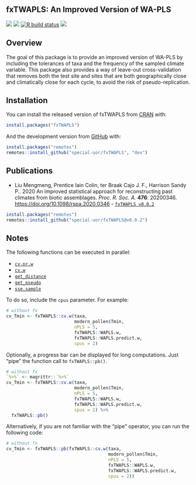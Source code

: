 
<!-- README.md is generated from README.Rmd. Please edit that file -->

## fxTWAPLS: An Improved Version of WA-PLS

<!-- <img src="https://raw.githubusercontent.com/special-uor/fxTWAPLS/master/inst/images/logo.png" alt="logo" align="right" height=200px/> -->

<!-- badges: start -->

<!-- [![](https://img.shields.io/github/languages/code-size/special-uor/fxTWAPLS.svg)](https://github.com/special-uor/fxTWAPLS) -->

[![](https://www.r-pkg.org/badges/version/fxTWAPLS?color=blue)](https://cran.r-project.org/package=fxTWAPLS)
[![](https://img.shields.io/badge/devel%20version-0.0.5-yellow.svg)](https://github.com/special-uor/fxTWAPLS)
[![R build
status](https://github.com/special-uor/fxTWAPLS/workflows/R-CMD-check/badge.svg)](https://github.com/special-uor/fxTWAPLS/actions)
[![](https://img.shields.io/badge/doi-10.1098/rspa.2020.0346-black.svg)](https://doi.org/10.1098/rspa.2020.0346)
<!-- [![](https://codecov.io/gh/special-uor/fxTWAPLS/branch/master/graph/badge.svg?token=Q6SYL7AOGR)](https://codecov.io/gh/special-uor/fxTWAPLS) -->
<!-- [![R build status](https://github.com/special-uor/fxTWAPLS/workflows/R-CMD-check/badge.svg)](https://github.com/special-uor/fxTWAPLS/actions) -->
<!-- [![CRAN status](https://www.r-pkg.org/badges/version/fxTWAPLS)](https://CRAN.R-project.org/package=fxTWAPLS) -->
<!-- badges: end -->

## Overview

The goal of this package is to provide an improved version of WA-PLS by
including the tolerances of taxa and the frequency of the sampled
climate variable. This package also provides a way of leave-out
cross-validation that removes both the test site and sites that are both
geographically close and climatically close for each cycle, to avoid the
risk of pseudo-replication.

## Installation

<!-- ### Create a Personal Access Token (PAT) for Github -->

<!-- This is needed to install packages from private repositories. Once configured, -->

<!-- there is no need to configure it again. -->

You can install the released version of fxTWAPLS from
[CRAN](https://cran.r-project.org/package=fxTWAPLS) with:

``` r
install.packages("fxTWAPLS")
```

And the development version from
[GitHub](https://github.com/special-uor/fxTWAPLS/) with:
<!-- You can install the development version from [GitHub](https://github.com/) with: -->

``` r
install.packages("remotes")
remotes::install_github("special-uor/fxTWAPLS", "dev")
```

## Publications

  - Liu Mengmeng, Prentice Iain Colin, ter Braak Cajo J. F., Harrison
    Sandy P.. 2020 An improved statistical approach for reconstructing
    past climates from biotic assemblages. *Proc. R. Soc. A.* **476**:
    20200346. <https://doi.org/10.1098/rspa.2020.0346> - [`fxTWAPLS
    v0.0.2`](https://github.com/special-uor/fxTWAPLS/releases/tag/v0.0.2/)

<!-- end list -->

``` r
install.packages("remotes")
remotes::install_github("special-uor/fxTWAPLS@v0.0.2")
```

<!-- ## Example -->

<!-- This is a basic example which shows you how to solve a common problem: -->

## Notes

The following functions can be executed in parallel:

  - [`cv.pr.w`](https://special-uor.github.io/fxTWAPLS/reference/cv.pr.w.html)
  - [`cv.w`](https://special-uor.github.io/fxTWAPLS/reference/cv.w.html)
  - [`get_distance`](https://special-uor.github.io/fxTWAPLS/reference/get_distance.html)
  - [`get_pseudo`](https://special-uor.github.io/fxTWAPLS/reference/get_pseudo.html)
  - [`sse.sample`](https://special-uor.github.io/fxTWAPLS/reference/sse.sample.html)

To do so, include the `cpus` parameter. For example:

``` r
# without fx
cv_Tmin <- fxTWAPLS::cv.w(taxa,
                          modern_pollen$Tmin,
                          nPLS = 5,
                          fxTWAPLS::WAPLS.w,
                          fxTWAPLS::WAPLS.predict.w,
                          cpus = 2)
```

Optionally, a progress bar can be displayed for long computations. Just
“pipe” the function call to `fxTWAPLS::pb()`.

``` r
# without fx
`%>%` <- magrittr::`%>%`
cv_Tmin <- fxTWAPLS::cv.w(taxa,
                          modern_pollen$Tmin,
                          nPLS = 5,
                          fxTWAPLS::WAPLS.w,
                          fxTWAPLS::WAPLS.predict.w,
                          cpus = 2) %>%
  fxTWAPLS::pb()
```

Alternatively, if you are not familiar with the “pipe” operator, you can
run the following code:

``` r
# without fx
cv_Tmin <- fxTWAPLS::pb(fxTWAPLS::cv.w(taxa,
                                       modern_pollen$Tmin,
                                       nPLS = 5,
                                       fxTWAPLS::WAPLS.w,
                                       fxTWAPLS::WAPLS.predict.w,
                                       cpus = 2))
  
```
